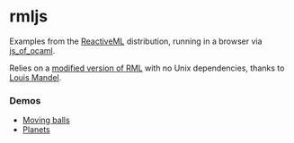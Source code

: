 # rmljs

Examples from the [ReactiveML](http://rml.lri.fr/) distribution, running in a browser via [js_of_ocaml](https://ocsigen.org/js_of_ocaml/).

Relies on a [modified version of RML](https://github.com/voila/rml_no_unix) with no Unix dependencies, thanks to [Louis Mandel](https://github.com/mandel).

### Demos
* [Moving balls](https://voila.github.io/mooving_ball.html)
* [Planets](https://voila.github.io/planets.html)
